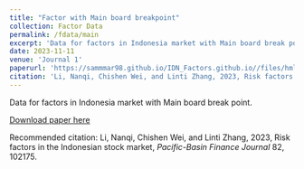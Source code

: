 ```yaml
---
title: "Factor with Main board breakpoint"
collection: Factor Data
permalink: /fdata/main
excerpt: 'Data for factors in Indonesia market with Main board break point.'
date: 2023-11-11
venue: 'Journal 1'
paperurl: 'https://sammmar98.github.io/IDN_Factors.github.io//files/hml_idn_5port_Main.csv'
citation: 'Li, Nanqi, Chishen Wei, and Linti Zhang, 2023, Risk factors in the Indonesian stock market, *Pacific-Basin Finance Journal* 82, 102175.'
---
```

Data for factors in Indonesia market with Main board break point.

[Download paper here](https://sammmar98.github.io/IDN_Factors.github.io//files/hml_idn_5port_Main.csv)

Recommended citation: Li, Nanqi, Chishen Wei, and Linti Zhang, 2023, Risk factors in the Indonesian stock market, *Pacific-Basin Finance Journal* 82, 102175.